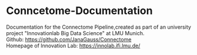 # Conncetome-Documentation

Documentation for the Connectome Pipeline,created as part of an university project "Innovationlab Big Data Science" at LMU Munich. <br/> Github: https://github.com/JanaGauss/Connectome
<br/>
Homepage of Innovation Lab: https://innolab.ifi.lmu.de/
